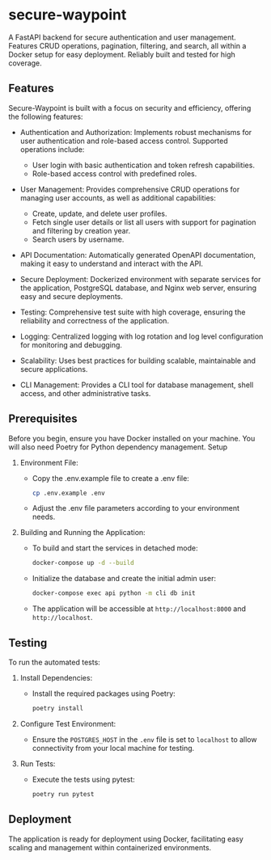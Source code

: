 # secure-waypoint
A FastAPI backend for secure authentication and user management. Features CRUD operations, pagination, filtering, and search, all within a Docker setup for easy deployment. Reliably built and tested for high coverage.


## Features

Secure-Waypoint is built with a focus on security and efficiency, offering the following features:

  - Authentication and Authorization: Implements robust mechanisms for user authentication and role-based access control. Supported operations include:
    - User login with basic authentication and token refresh capabilities.
    - Role-based access control with predefined roles.

  - User Management: Provides comprehensive CRUD operations for managing user accounts, as well as additional capabilities:
    - Create, update, and delete user profiles.
    - Fetch single user details or list all users with support for pagination and filtering by creation year.
    - Search users by username.

  - API Documentation: Automatically generated OpenAPI documentation, making it easy to understand and interact with the API.

  - Secure Deployment: Dockerized environment with separate services for the application, PostgreSQL database, and Nginx web server, ensuring easy and secure deployments.

  - Testing: Comprehensive test suite with high coverage, ensuring the reliability and correctness of the application.

  - Logging: Centralized logging with log rotation and log level configuration for monitoring and debugging.

  - Scalability: Uses best practices for building scalable, maintainable and secure applications.

  - CLI Management: Provides a CLI tool for database management, shell access, and other administrative tasks.

## Prerequisites

Before you begin, ensure you have Docker installed on your machine. You will also need Poetry for Python dependency management.
Setup

1. Environment File:
    - Copy the .env.example file to create a .env file:
        ```bash
        cp .env.example .env
        ```
    - Adjust the .env file parameters according to your environment needs.

2. Building and Running the Application:

    - To build and start the services in detached mode:
        ```bash
        docker-compose up -d --build
        ```

    - Initialize the database and create the initial admin user:
        ```bash
        docker-compose exec api python -m cli db init
        ```

    - The application will be accessible at `http://localhost:8000` and `http://localhost`.

## Testing

To run the automated tests:

1. Install Dependencies:
    - Install the required packages using Poetry:
        ```bash
        poetry install
        ```

2.  Configure Test Environment:
    - Ensure the `POSTGRES_HOST` in the `.env` file is set to `localhost` to allow connectivity from your local machine for testing.

3. Run Tests:

    - Execute the tests using pytest:
        ```bash
        poetry run pytest
        ```

## Deployment

The application is ready for deployment using Docker, facilitating easy scaling and management within containerized environments.
